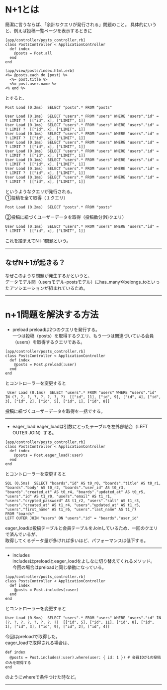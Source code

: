 # N+1とは
簡潔に言うならば、「余計なクエリが発行される」問題のこと。
具体的にいうと、例えば投稿一覧ページを表示するときに
~~~
[app/controller/posts_controller.rb]
class PostsController < ApplicationController
  def index
    @posts = Post.all
  end
end

[app/view/posts/index.html.erb]
<%= @posts.each do |post| %>
  <%= post.title %>
  <%= post.user.name %>
<% end %>
~~~
とすると、
~~~
Post Load (0.2ms)  SELECT "posts".* FROM "posts"

User Load (0.1ms)  SELECT "users".* FROM "users" WHERE "users"."id" = ? LIMIT ?  [["id", x], ["LIMIT", 1]]
User Load (0.1ms)  SELECT "users".* FROM "users" WHERE "users"."id" = ? LIMIT ?  [["id", x], ["LIMIT", 1]]
User Load (0.1ms)  SELECT "users".* FROM "users" WHERE "users"."id" = ? LIMIT ?  [["id", x], ["LIMIT", 1]]
User Load (0.1ms)  SELECT "users".* FROM "users" WHERE "users"."id" = ? LIMIT ?  [["id", x], ["LIMIT", 1]]
User Load (0.1ms)  SELECT "users".* FROM "users" WHERE "users"."id" = ? LIMIT ?  [["id", x], ["LIMIT", 1]]
User Load (0.1ms)  SELECT "users".* FROM "users" WHERE "users"."id" = ? LIMIT ?  [["id", x], ["LIMIT", 1]]
User Load (0.1ms)  SELECT "users".* FROM "users" WHERE "users"."id" = ? LIMIT ?  [["id", x], ["LIMIT", 1]]
User Load (0.1ms)  SELECT "users".* FROM "users" WHERE "users"."id" = ? LIMIT ?  [["id", x], ["LIMIT", 1]]
~~~
というようなクエリが発行される。    
①投稿を全て取得（１クエリ）
~~~
Post Load (0.2ms)  SELECT "posts".* FROM "posts"
~~~
②投稿に紐づくユーザーデータを取得（投稿数分(N)クエリ）
~~~
User Load (0.1ms)  SELECT "users".* FROM "users" WHERE "users"."id" = ? LIMIT ?  [["id", x], ["LIMIT", 1]]
~~~
これを踏まえてN＋1問題という。
***

## なぜN＋1が起きる？
なぜこのような問題が発生するかというと、    
データモデル間（usersモデル-postsモデル）にhas_manyやbelongs_toといったアソシエーションが組まれているため。
***

# n+1問題を解決する方法
- preload
preloadは2つのクエリを発行する。    
一つは投稿（posts）を取得するクエリ、もう一つは関連づいている会員（users）を取得するクエリである。    
~~~
[app/controller/posts_controller.rb]
class PostsController < ApplicationController
  def index
    @posts = Post.preload(:user)
  end
end
~~~
とコントローラーを変更すると
~~~
 User Load (0.1ms)  SELECT "users".* FROM "users" WHERE "users"."id" IN (?, ?, ?, ?, ?, ?, ?, ?)  [["id", 11], ["id", 9], ["id", 4], ["id", 3], ["id", 2], ["id", 5], ["id", 1], ["id", 8]]
~~~
投稿に紐づくユーザーデータを取得を一括でする。
***

- eager_load
eager_loadは引数にとったテーブルを左外部結合（LEFT OUTER JOIN）する。   
~~~
[app/controller/posts_controller.rb]
class PostsController < ApplicationController
  def index
    @posts = Post.eager_load(:user)
  end
end
~~~
とコントローラーを変更すると
~~~
SQL (0.5ms)  SELECT "boards"."id" AS t0_r0, "boards"."title" AS t0_r1, "boards"."body" AS t0_r2, "boards"."user_id" AS t0_r3, "boards"."created_at" AS t0_r4, "boards"."updated_at" AS t0_r5, "users"."id" AS t1_r0, "users"."email" AS t1_r1, "users"."crypted_password" AS t1_r2, "users"."salt" AS t1_r3, "users"."created_at" AS t1_r4, "users"."updated_at" AS t1_r5, "users"."first_name" AS t1_r6, "users"."last_name" AS t1_r7 
FROM "boards" 
LEFT OUTER JOIN "users" ON "users"."id" = "boards"."user_id"
~~~
eager_loadは投稿テーブルと会員テーブルをJoinしているため、一回のクエリで済んでいるが、    
取得してくるデータ量が多ければ多いほど、パフォーマンスは低下する。
***

- includes    
includesはpreloadとeager_loadをよしなに切り替えてくれるメソッド。   
今回の場合はpreloadと同じ挙動になっている。
~~~
[app/controller/posts_controller.rb]
class PostsController < ApplicationController
  def index
    @posts = Post.includes(:user)
  end
end
~~~
とコントローラーを変更すると
~~~
User Load (0.9ms)  SELECT "users".* FROM "users" WHERE "users"."id" IN (?, ?, ?, ?, ?, ?, ?, ?)  [["id", 5], ["id", 11], ["id", 8], ["id", 1], ["id", 3], ["id", 9], ["id", 2], ["id", 4]]
~~~
今回はpreloadで取得した。    
eager_loadで取得される場合は、
~~~
def index
  @posts = Post.includes(:user).where(user: { id: 1 }) # 会員IDが1の投稿のみを取得する
end
~~~
のようにwhereで条件つけた時など。
***








